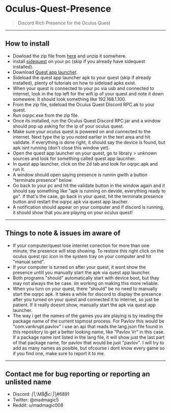 # Oculus-Quest-Presence

> Discord Rich Presence for the Oculus Quest

---

## How to install

- Dowload the zip file from <a href="https://github.com/madmagic007/Oculus-Quest-Presence/releases/tag/2.0" target="_blank">here</a> and unzip it somwhere.
- install <a href="https://sidequestvr.com/#/download" target="_blank">sidequest</a> on your pc (skip if you already have sidequest installed).
- Download <a href="https://github.com/tverona1/QuestAppLauncher/releases/tag/v0.10.2" target="_blank">Quest app launcher</a>.
- Sideload the quest app launcher apk to your quest (skip if already installed), plenty of tutorials on how to sideload apks exist.
- When your quest is connected to your pc via usb and connected to internet, look in the top left for the wifi ip of your quest and note it down somewere. It should look something like 192.168.1.100.
- From the zip file, sideload the Oculus Quest Discord RPC.ak to your quest.
- Run oqrpc.exe from the zip file.
- Once its installed, run the Oculus Quest Discord RPC.jar and a window should pop up asking for the ip of your oculus quest.
- Make sure your oculus quest is powered on and connected to the internet. Next type the ip you noted earlier in the text area and hit validate. if everything is done right, it should say the device is found, but apk isnt running (don't close this window yet).
- Open the quest app launcher on your quest, go to library > unknown sources and look for something called quest app laucnher.
- In quest app launcher, click on the 2d tab and look for oqrpc.apk and run it.
- A window should open saying presence is runnin gwith a button "terminate presence" below.
- Go back to your pc and hit the validate button in the window again and it should say something like "apk is running on devide, everything ready to go". if that's the case, go back in your quest, hit the terminate presence button and restart the oqrpc apk via quest app laucher.
- A notification should appear on your computer and if discord is running, it should show that you are playing on your oculus quest!
  
---

##  Things to note & issues im aware of

- If your computer/quest lose internet conection for more than one minute, the presence will stop showing. To restore this right click on the oculus quest rpc icon in the system tray on your computer and hit "manual send".
- If your computer is turned on after your quest, it wont show the presence untill you manually start the apk via quest app launcher.
- Both programs "should" automatically start with device boot, but thay may not always the be case. im working on making this more reliable.
- When you turn on your quest, there "should" be no need to manually start the oqrpc apk. It takes a while for discord to display the presence after you turned on your quest and connected it to internet, so just be patient. If it really doesnt show, manually start the apk via quest app launcher.
- The way i get the names of the games you are playing is by reading the package name of the current topmost process. For Pavlov this would be "com.vankrupt.pavlov" i use an api that reads the lang.json file found in this repository to get a better looking name, like "Pavlov Vr" in this case. If a package name isnt listed in the lang file, it will show just the last part of that package name, for pavlov that would be just "pavlov". I will try to add as many names as posible, but ofcourse i dont know every game so if you find one, make sure to report it to me.

---

## Contact me for bug reporting or reporting an unlisted name

- Discord: ⎛⎝⧹Maͫgͣiͩc⧸⎠⎞#6891
- Twitter: @madmagic5
- Reddit: u/madmagic008

